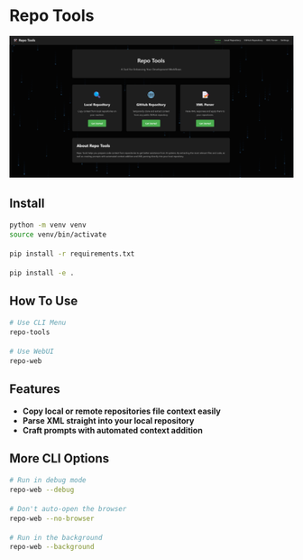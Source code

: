 # Repo Tools

![WebUI Home Page](images/ss.png)

## Install

```bash
python -m venv venv
source venv/bin/activate

pip install -r requirements.txt

pip install -e .
```

## How To Use

```bash
# Use CLI Menu
repo-tools

# Use WebUI
repo-web
```

## Features
- **Copy local or remote repositories file context easily**
- **Parse XML straight into your local repository**
- **Craft prompts with automated context addition**

## More CLI Options

```bash
# Run in debug mode
repo-web --debug

# Don't auto-open the browser
repo-web --no-browser

# Run in the background
repo-web --background
```
